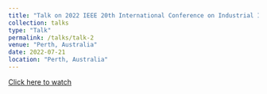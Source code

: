 ```yaml
---
title: "Talk on 2022 IEEE 20th International Conference on Industrial Informatics (INDIN)"
collection: talks
type: "Talk"
permalink: /talks/talk-2
venue: "Perth, Australia"
date: 2022-07-21
location: "Perth, Australia"
---
```


[Click here to watch](http://midhunxavier.github.io/files/paper1.pdf)
